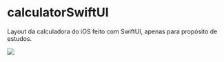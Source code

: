 # calculatorSwiftUI

Layout da calculadora do iOS feito com SwiftUI, apenas para propósito de estudos.

![](https://ibb.co/QJC9FZg)
